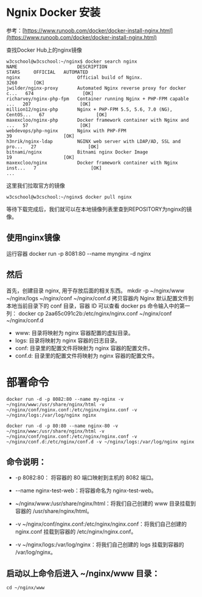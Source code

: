 # Ngnix Docker 安装

参考：[https://www.runoob.com/docker/docker-install-nginx.html](https://www.runoob.com/docker/docker-install-nginx.html)


查找Docker Hub上的nginx镜像

    w3cschool@w3cschool:~/nginx$ docker search nginx
    NAME                      DESCRIPTION                                     STARS     OFFICIAL   AUTOMATED
    nginx                     Official build of Nginx.                        3260      [OK]       
    jwilder/nginx-proxy       Automated Nginx reverse proxy for docker c...   674                  [OK]
    richarvey/nginx-php-fpm   Container running Nginx + PHP-FPM capable ...   207                  [OK]
    million12/nginx-php       Nginx + PHP-FPM 5.5, 5.6, 7.0 (NG), CentOS...   67                   [OK]
    maxexcloo/nginx-php       Docker framework container with Nginx and ...   57                   [OK]
    webdevops/php-nginx       Nginx with PHP-FPM                              39                   [OK]
    h3nrik/nginx-ldap         NGINX web server with LDAP/AD, SSL and pro...   27                   [OK]
    bitnami/nginx             Bitnami nginx Docker Image                      19                   [OK]
    maxexcloo/nginx           Docker framework container with Nginx inst...   7                    [OK]
    ...
这里我们拉取官方的镜像

    w3cschool@w3cschool:~/nginx$ docker pull nginx
等待下载完成后，我们就可以在本地镜像列表里查到REPOSITORY为nginx的镜像。

## 使用nginx镜像
运行容器
    docker run -p 8081:80 --name mynginx -d nginx

## 然后
首先，创建目录 nginx, 用于存放后面的相关东西。
    mkdir -p ~/nginx/www ~/nginx/logs ~/nginx/conf ~/nginx/conf.d
拷贝容器内 Nginx 默认配置文件到本地当前目录下的 conf 目录，容器 ID 可以查看 docker ps 命令输入中的第一列：
    docker cp 2aa65c091c2b:/etc/nginx/nginx.conf ~/nginx/conf ~/nginx/conf.d

* www: 目录将映射为 nginx 容器配置的虚拟目录。
* logs: 目录将映射为 nginx 容器的日志目录。
* conf: 目录里的配置文件将映射为 nginx 容器的配置文件。
* conf.d: 目录里的配置文件将映射为 nginx 容器的配置文件。

# 部署命令

    docker run -d -p 8082:80 --name my-nginx -v ~/nginx/www:/usr/share/nginx/html -v ~/nginx/conf/nginx.conf:/etc/nginx/nginx.conf -v ~/nginx/logs:/var/log/nginx nginx

    docker run -d -p 80:80 --name nginx-80 -v ~/nginx/www:/usr/share/nginx/html -v ~/nginx/conf/nginx.conf:/etc/nginx/nginx.conf -v ~/nginx/conf.d:/etc/nginx/conf.d -v ~/nginx/logs:/var/log/nginx nginx

## 命令说明：

* -p 8082:80： 将容器的 80 端口映射到主机的 8082 端口。

* --name nginx-test-web：将容器命名为 nginx-test-web。

* ~/nginx/www:/usr/share/nginx/html：将我们自己创建的 www 目录挂载到容器的 /usr/share/nginx/html。

* -v ~/nginx/conf/nginx.conf:/etc/nginx/nginx.conf：将我们自己创建的 nginx.conf 挂载到容器的 /etc/nginx/nginx.conf。

* -v ~/nginx/logs:/var/log/nginx：将我们自己创建的 logs 挂载到容器的 /var/log/nginx。

## 启动以上命令后进入 ~/nginx/www 目录：
    cd ~/nginx/www


